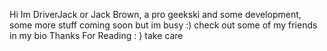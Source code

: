 Hi Im DriverJack or Jack Brown, a pro geekski and some development, some more stuff coming soon but im busy :)
check out some of my friends in my bio
Thanks
For 
Reading 
:   )
take care 
